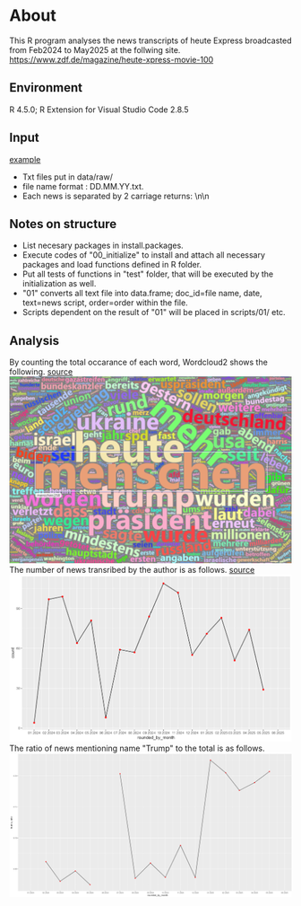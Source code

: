 # About
This R program analyses the news transcripts of heute Express broadcasted from Feb2024 to May2025 at the follwing site.
https://www.zdf.de/magazine/heute-xpress-movie-100

## Environment 
R 4.5.0; R Extension for Visual Studio Code 2.8.5

## Input
[example](https://github.com/sigma-k-365/txt_news_analysis/blob/main/data/raw/01.02.25.txt)
- Txt files put in data/raw/
- file name format : DD.MM.YY.txt.
- Each news is separated by 2 carriage returns: \n\n

## Notes on structure
- List necesary packages in install.packages.
- Execute codes of "00_initialize" to install and attach all necessary packages and load functions defined in R folder.
- Put all tests of functions in "test" folder, that will be executed by the initialization as well.
- "01" converts all text file into data.frame; doc_id=file name, date, text=news script, order=order within the file.
- Scripts dependent on the result of "01" will be placed in scripts/01/ etc.

## Analysis
By counting the total occarance of each word, Wordcloud2 shows the following.
[source](https://github.com/sigma-k-365/txt_news_analysis/blob/main/scripts/wordcloud2.r)
![first_word_cloud](https://github.com/sigma-k-365/txt_news_analysis/blob/main/data/ref/first_wordcloud.png)
The number of news transribed by the author is as follows.
[source](https://github.com/sigma-k-365/txt_news_analysis/blob/main/scripts/01/group_by_month.r)
![trump_ratio](https://github.com/sigma-k-365/txt_news_analysis/blob/main/data/ref/num_news_per_month.png)
The ratio of news mentioning name "Trump" to the total is as follows.
![num_news_per_month](https://github.com/sigma-k-365/txt_news_analysis/blob/main/data/ref/trump_ratio.png)
